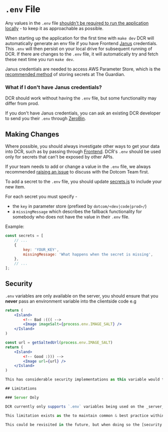 # `.env` File

Any values in the `.env` file [shouldn't be required to run the application locally](../values/README.md#env-shouldnt-be-required) - to keep it as approachable as possible.

When starting up the application for the first time with `make dev` DCR will automatically generate an env file if you have Frontend [Janus](https://janus.gutools.co.uk/) credentials.
This `.env` will then persist on your local drive for subsequent running of DCR. If there are changes to the `.env` file, it will automatically try and fetch these next time you run `make dev`.

Janus credentials are needed to access AWS Parameter Store, which is the [recommended method](https://github.com/guardian/dotcom-rendering/issues/4823) of storing secrets at The Guardian.

### What if I don't have Janus credentials?

DCR should work without having the `.env` file, but some functionality may differ from prod.

If you don't have Janus credentials, you can ask an existing DCR developer to send you their `.env` through [ZeroBin](https://zerobin.gutools.co.uk/).

## Making Changes

Where possible, you should always investigate other ways to get your data into DCR, such as by passing through [Frontend](https://github.com/guardian/frontend). DCR's `.env` should be used only for secrets that can't be exposed by other APIs.

If your team needs to add or change a value in the `.env` file, we always recommended [raising an issue](https://github.com/guardian/dotcom-rendering/issues/new) to discuss with the Dotcom Team first.

To add a secret to the `.env` file, you should update [secrets.js](../../scripts/secrets.js) to include your new item.

For each secret you must specify -

-   the `key` in parameter store (prefixed by `dotcom/<dev|code|prod>/`)
-   a `missingMessage` which describes the fallback functionality for somebody who does not have the value in their `.env` file.

Example:

```js
const secrets = [
    // ...
    {
        key: 'YOUR_KEY',
        missingMessage: 'What happens when the secret is missing',
    },
    // ...
];
```

## Security

`.env` variables are only available on the server, you should ensure that you **never** pass an environment variable into the clientside code
e.g

```jsx
return (
    <Island>
	    <!-- Bad :((( -->
	    <Image imageSalt={process.env.IMAGE_SALT} />
    </Island>
)

const url = getSaltedUrl(process.env.IMAGE_SALT)
return (
    <Island>
	    <!-- Good :))) -->
	    <Image url={url} />
    </Island>
)

This has considerable security implementations as this variable would then be available to any consumer of the site.

## Limitations

### Server Only

DCR currently only supports `.env` variables being used on the _server_, but not the client.

This limitation exists as the to maintain common & best practice within the organisation, we want to ensure that a re-deploy of the application would involve fetching a fresh environment variable. This means we cannot [inject environment variables through webpack](https://www.npmjs.com/package/dotenv-webpack) (which is done at build time) - and instead we load the dotenv directly when running the server bundle.

This could be revisited in the future, but when doing so the [security implications](#security) of having `.env` variables available on the client should be considered and documented.
